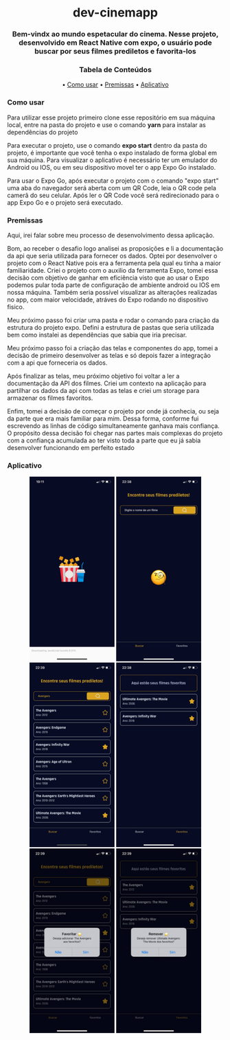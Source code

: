 <h1 align="center">dev-cinemapp</h1>
<h3 align="center">Bem-vindx ao mundo espetacular do cinema. Nesse projeto, desenvolvido em React Native com expo, o usuário pode buscar por seus filmes prediletos e favorita-los</h3>

<h3 align="center" >Tabela de Conteúdos </h3>
<p align="center">
 • <a href="#uso">Como usar</a>
 • <a href="#premissas">Premissas</a>
 • <a href="#aplicacao">Aplicativo</a>
</p>

<h3 id="uso">Como usar</h3>
<p>Para utilizar esse projeto primeiro clone esse repositório em sua máquina local, entre na pasta do projeto e use o comando <strong>yarn</strong> para 
instalar as dependências do projeto</p>
<p>Para executar o projeto, use o comando <strong>expo start</strong> dentro da pasta do projeto, é importante que você tenha o expo instalado de forma 
global em sua máquina. Para visualizar o aplicativo é necessário ter um emulador do Android ou IOS, ou em seu dispositivo movel ter o app Expo Go instalado.</p>
<p>Para usar o Expo Go, após executar o projeto com o comando "expo start" uma aba do navegador será aberta com um QR Code, leia o QR code pela camerâ do 
seu celular. Após ler o QR Code você será redirecionado para o app Expo Go e o projeto será executado.</p>

<h3 id="premissas">Premissas</h3>
<p>Aqui, irei falar sobre meu processo de desenvolvimento dessa aplicação.</p>
<p>Bom, ao receber o desafio logo analisei as proposições e li a documentação da api que seria utilizada para fornecer os dados. Optei por desenvolver o 
projeto com o React Native pois era a ferramenta pela qual eu tinha a maior familiaridade. 
Criei o projeto com o auxilio da ferramenta Expo, tomei essa decisão com objetivo de ganhar em eficiência visto que ao usar o Expo podemos pular toda parte de
configuração de ambiente android ou IOS em nossa máquina. Também seria possível visualizar as alterações realizadas no app, com maior velocidade, atráves do Expo rodando
no dispositivo fisico.</p>
<p>Meu próximo passo foi criar uma pasta e rodar o comando para criação da estrutura do projeto expo. Defini a estrutura de pastas que seria utilizada 
bem como instalei as dependências que sabia que iria precisar.</p>
<p>Meu próximo passo foi a criação das telas e componentes do app, tomei a decisão de primeiro desenvolver as telas e só depois fazer a integração com a api que forneceria os dados.</p>
<p>Após finalizar as telas, meu próximo objetivo foi voltar a ler a documentação da API dos filmes. Criei um contexto na aplicação para partilhar os dados da api com todas as telas
e criei um storage para armazenar os filmes favoritos.</p>
<p>Enfim, tomei a decisão de começar o projeto por onde já conhecia, ou seja da parte que era mais familiar para mim. Dessa forma, conforme fui escrevendo as linhas
de código simultaneamente ganhava mais confiança. O propósito dessa decisão foi chegar nas partes mais complexas do projeto com a confiança acumulada ao ter visto toda a parte
que eu já sabia desenvolver funcionando em perfeito estado</p>

<h3 id="aplicacao">Aplicativo</h3>
<p align="center">
<img widht="180" height="430" alt="App" title="app" src="./assets/splashscreen.jpg" />
<img widht="180" height="430" alt="App" title="app" src="./assets/mainscreen.jpg" />
 <img widht="180" height="430" alt="App" title="app" src="./assets/movies.jpg" />
<img widht="180" height="430" alt="App" title="app" src="./assets/favorites.jpg" />
<img widht="180" height="430" alt="App" title="app" src="./assets/turnfavorite.jpg" />
<img widht="180" height="430" alt="App" title="app" src="./assets/remove.jpg" />
</p>
